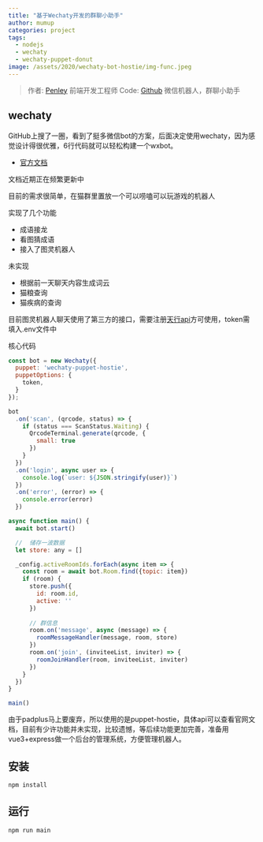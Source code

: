 ```yaml
---
title: "基于Wechaty开发的群聊小助手"
author: mumup
categories: project
tags:
  - nodejs
  - wechaty
  - wechaty-puppet-donut
image: /assets/2020/wechaty-bot-hostie/img-func.jpeg
---
```


> 作者: [Penley](https://github.com/mumup) 前端开发工程师
> Code: [Github](https://github.com/mumup/cat-room) 微信机器人，群聊小助手

## wechaty

GitHub上搜了一圈，看到了挺多微信bot的方案，后面决定使用wechaty，因为感觉设计得很优雅，6行代码就可以轻松构建一个wxbot。

- [官方文档](https://wechaty.js.org/docs/)

文档近期正在频繁更新中

目前的需求很简单，在猫群里置放一个可以唠嗑可以玩游戏的机器人

实现了几个功能

- 成语接龙
- 看图猜成语
- 接入了图灵机器人

未实现

- 根据前一天聊天内容生成词云
- 猫粮查询
- 猫疾病的查询

目前图灵机器人聊天使用了第三方的接口，需要注册[天行api](https://www.tianapi.com/)方可使用，token需填入.env文件中

核心代码

```js
const bot = new Wechaty({
  puppet: 'wechaty-puppet-hostie',
  puppetOptions: {
    token,
  }
});

bot
  .on('scan', (qrcode, status) => {
    if (status === ScanStatus.Waiting) {
      QrcodeTerminal.generate(qrcode, {
        small: true
      })
    }
  })
  .on('login', async user => {
    console.log(`user: ${JSON.stringify(user)}`)
  })
  .on('error', (error) => {
    console.error(error)
  })

async function main() {
  await bot.start()

  //  储存一波数据
  let store: any = []

  _config.activeRoomIds.forEach(async item => {
    const room = await bot.Room.find({topic: item})
    if (room) {
      store.push({
        id: room.id,
        active: ''
      })
  
      // 群信息
      room.on('message', async (message) => {
        roomMessageHandler(message, room, store)
      })
      room.on('join', (inviteeList, inviter) => {
        roomJoinHandler(room, inviteeList, inviter)
      })
    }
  })
}

main()

```

由于padplus马上要废弃，所以使用的是puppet-hostie，具体api可以查看官网文档，目前有少许功能并未实现，比较遗憾，等后续功能更加完善，准备用vue3+express做一个后台的管理系统，方便管理机器人。

## 安装

```sh
npm install
```

## 运行

```sh
npm run main
```
